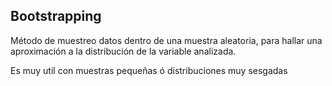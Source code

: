 ## Bootstrapping
Método de muestreo datos dentro de una muestra aleatoria, para hallar una aproximación a la distribución de la variable analizada.  
  
Es muy util con muestras pequeñas ó distribuciones muy sesgadas
